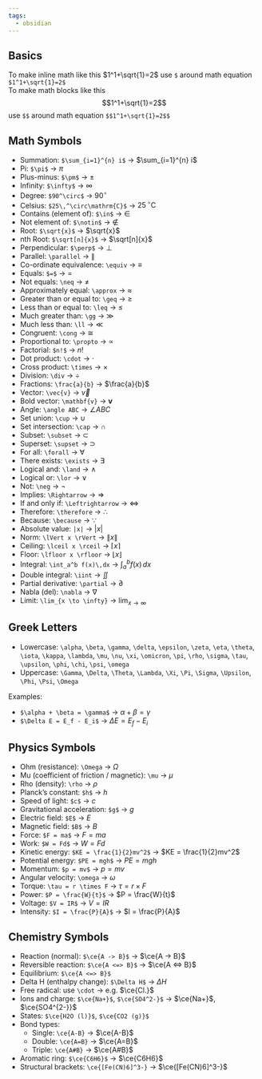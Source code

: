 ```yaml
---
tags:
  - obsidian
---
```

## Basics
To make inline math like this $1^1+\sqrt{1}=2$ use `$` around math equation `$1^1+\sqrt{1}=2$`   
To make math blocks like this $$1^1+\sqrt{1}=2$$
use `$$` around math equation `$$1^1+\sqrt{1}=2$$`
## Math Symbols

- Summation: `$\sum_{i=1}^{n} i$` → $\sum_{i=1}^{n} i$
- Pi: `$\pi$` → $\pi$
- Plus-minus: `$\pm$` → $\pm$
- Infinity: `$\infty$` → $\infty$
- Degree: `$90^\circ$` → $90^\circ$
- Celsius: `$25\,^\circ\mathrm{C}$` → $25\,^\circ\mathrm{C}$
- Contains (element of): `$\in$` → $\in$
- Not element of: `$\notin$` → $\notin$
- Root: `$\sqrt{x}$` → $\sqrt{x}$
- nth Root: `$\sqrt[n]{x}$` → $\sqrt[n]{x}$
- Perpendicular: `$\perp$` → $\perp$
- Parallel: `\parallel` → $\parallel$
- Co-ordinate equivalence: `\equiv` → $\equiv$
- Equals: `$=$` → $=$
- Not equals: `\neq` → $\neq$
- Approximately equal: `\approx` → $\approx$
- Greater than or equal to: `\geq` → $\geq$
- Less than or equal to: `\leq` → $\leq$
- Much greater than: `\gg` → $\gg$
- Much less than: `\ll` → $\ll$
- Congruent: `\cong` → $\cong$
- Proportional to: `\propto` → $\propto$
- Factorial: `$n!$` → $n!$
- Dot product: `\cdot` → $\cdot$
- Cross product: `\times` → $\times$
- Division: `\div` → $\div$
- Fractions: `\frac{a}{b}` → $\frac{a}{b}$
- Vector: `\vec{v}` → $\vec{v}$
- Bold vector: `\mathbf{v}` → $\mathbf{v}$
- Angle: `\angle ABC` → $\angle ABC$
- Set union: `\cup` → $\cup$
- Set intersection: `\cap` → $\cap$
- Subset: `\subset` → $\subset$
- Superset: `\supset` → $\supset$
- For all: `\forall` → $\forall$
- There exists: `\exists` → $\exists$
- Logical and: `\land` → $\land$
- Logical or: `\lor` → $\lor$
- Not: `\neg` → $\neg$
- Implies: `\Rightarrow` → $\Rightarrow$
- If and only if: `\Leftrightarrow` → $\Leftrightarrow$
- Therefore: `\therefore` → $\therefore$
- Because: `\because` → $\because$
- Absolute value: `|x|` → $|x|$
- Norm: `\lVert x \rVert` → $\lVert x \rVert$
- Ceiling: `\lceil x \rceil` → $\lceil x \rceil$
- Floor: `\lfloor x \rfloor` → $\lfloor x \rfloor$
- Integral: `\int_a^b f(x)\,dx` → $\int_a^b f(x)\,dx$
- Double integral: `\iint` → $\iint$
- Partial derivative: `\partial` → $\partial$
- Nabla (del): `\nabla` → $\nabla$
- Limit: `\lim_{x \to \infty}` → $\lim_{x \to \infty}$

## Greek Letters

- Lowercase: `\alpha`, `\beta`, `\gamma`, `\delta`, `\epsilon`, `\zeta`, `\eta`, `\theta`, `\iota`, `\kappa`, `\lambda`, `\mu`, `\nu`, `\xi`, `\omicron`, `\pi`, `\rho`, `\sigma`, `\tau`, `\upsilon`, `\phi`, `\chi`, `\psi`, `\omega`
- Uppercase: `\Gamma`, `\Delta`, `\Theta`, `\Lambda`, `\Xi`, `\Pi`, `\Sigma`, `\Upsilon`, `\Phi`, `\Psi`, `\Omega`

Examples:
- `$\alpha + \beta = \gamma$` → $\alpha + \beta = \gamma$
- `$\Delta E = E_f - E_i$` → $\Delta E = E_f - E_i$

## Physics Symbols

- Ohm (resistance): `\Omega` → $\Omega$
- Mu (coefficient of friction / magnetic): `\mu` → $\mu$
- Rho (density): `\rho` → $\rho$
- Planck’s constant: `$h$` → $h$
- Speed of light: `$c$` → $c$
- Gravitational acceleration: `$g$` → $g$
- Electric field: `$E$` → $E$
- Magnetic field: `$B$` → $B$
- Force: `$F = ma$` → $F = ma$
- Work: `$W = Fd$` → $W = Fd$
- Kinetic energy: `$KE = \frac{1}{2}mv^2$` → $KE = \frac{1}{2}mv^2$
- Potential energy: `$PE = mgh$` → $PE = mgh$
- Momentum: `$p = mv$` → $p = mv$
- Angular velocity: `\omega` → $\omega$
- Torque: `\tau = r \times F` → $\tau = r \times F$
- Power: `$P = \frac{W}{t}$` → $P = \frac{W}{t}$
- Voltage: `$V = IR$` → $V = IR$
- Intensity: `$I = \frac{P}{A}$` → $I = \frac{P}{A}$

## Chemistry Symbols
- Reaction (normal): `$\ce{A -> B}$` → $\ce{A -> B}$
- Reversible reaction: `$\ce{A <=> B}$` → $\ce{A <=> B}$
- Equilibrium: `$\ce{A <=> B}$`
- Delta H (enthalpy change): `$\Delta H$` → $\Delta H$
- Free radical: use `\cdot` → e.g. $\ce{Cl.}$
- Ions and charge: `$\ce{Na+}$`, `$\ce{SO4^2-}$` → $\ce{Na+}$, $\ce{SO4^{2-}}$
- States: `$\ce{H2O (l)}$`, `$\ce{CO2 (g)}$`
- Bond types:
  - Single: `\ce{A-B}` → $\ce{A-B}$
  - Double: `\ce{A=B}` → $\ce{A=B}$
  - Triple: `\ce{A#B}` → $\ce{A#B}$
- Aromatic ring: `$\ce{C6H6}$` → $\ce{C6H6}$
- Structural brackets: `\ce{[Fe(CN)6]^3-}` → $\ce{[Fe(CN)6]^3-}$
